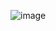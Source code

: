 ![image](https://github.com/GOVARDAN-N-A/Cloudy_ML_DA_Hackathon/assets/132485986/038d533c-09ac-4c88-819e-b6e6070f25b7)
